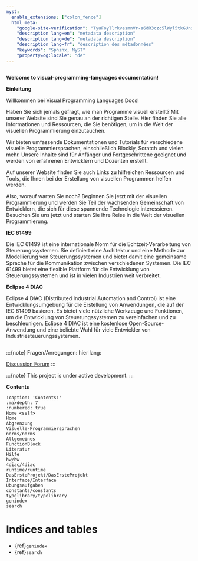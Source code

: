 ```yaml
---
myst:
  enable_extensions: ["colon_fence"]
  html_meta:
    "google-site-verification": "TyuFoyllrkvesmnVr-a6dR3czc5lWyl5tkGUnzqCehY"
    "description lang=en": "metadata description"
    "description lang=de": "metadata description"
    "description lang=fr": "description des métadonnées"
    "keywords": "Sphinx, MyST"
    "property=og:locale": "de"
---
```



```{include} ../README.md
```

**Welcome to visual-programming-languages  documentation!**

**Einleitung**

Willkommen bei Visual Programming Languages Docs!

Haben Sie sich jemals gefragt, wie man Programme visuell erstellt? Mit unserer Website sind Sie genau an der richtigen Stelle. Hier finden Sie alle Informationen und Ressourcen, die Sie benötigen, um in die Welt der visuellen Programmierung einzutauchen.

Wir bieten umfassende Dokumentationen und Tutorials für verschiedene visuelle Programmiersprachen, einschließlich Blockly, Scratch und vielen mehr. Unsere Inhalte sind für Anfänger und Fortgeschrittene geeignet und werden von erfahrenen Entwicklern und Dozenten erstellt.

Auf unserer Website finden Sie auch Links zu hilfreichen Ressourcen und Tools, die Ihnen bei der Erstellung von visuellen Programmen helfen werden.

Also, worauf warten Sie noch? Beginnen Sie jetzt mit der visuellen Programmierung und werden Sie Teil der wachsenden Gemeinschaft von Entwicklern, die sich für diese spannende Technologie interessieren. Besuchen Sie uns jetzt und starten Sie Ihre Reise in die Welt der visuellen Programmierung.

**IEC 61499**

Die IEC 61499 ist eine internationale Norm für die Echtzeit-Verarbeitung von Steuerungssystemen. Sie definiert eine Architektur und eine Methode zur Modellierung von Steuerungssystemen und bietet damit eine gemeinsame Sprache für die Kommunikation zwischen verschiedenen Systemen. Die IEC 61499 bietet eine flexible Plattform für die Entwicklung von Steuerungssystemen und ist in vielen Industrien weit verbreitet.

**Eclipse 4 DIAC**

Eclipse 4 DIAC (Distributed Industrial Automation and Control) ist eine Entwicklungsumgebung für die Erstellung von Anwendungen, die auf der IEC 61499 basieren. Es bietet viele nützliche Werkzeuge und Funktionen, um die Entwicklung von Steuerungssystemen zu vereinfachen und zu beschleunigen. Eclipse 4 DIAC ist eine kostenlose Open-Source-Anwendung und eine beliebte Wahl für viele Entwickler von Industriesteuerungssystemen.

```{image} img/poweredby4diac_large.svg
```

:::{note}
Fragen/Anregungen:
hier lang:

[Discussion Forum](https://github.com/Meisterschulen-am-Ostbahnhof-Munchen/visual-programming-languages-docs/discussions)
:::

:::{note}
This project is under active development.
:::

**Contents**

```{toctree}
:caption: 'Contents:'
:maxdepth: 7
:numbered: true
Home <self>
Home
Abgrenzung
Visuelle-Programmiersprachen
norms/norms
Allgemeines
FunctionBlock
Literatur
Hilfe
hw/hw
4diac/4diac
runtime/runtime
DasErsteProjekt/DasErsteProjekt
Interface/Interface
Übungsaufgaben
constants/constants
typelibrary/typelibrary
genindex
search
```

# Indices and tables

- {ref}`genindex`
- {ref}`search`
